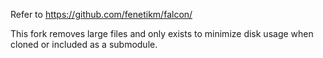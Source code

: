 Refer to https://github.com/fenetikm/falcon/

This fork removes large files and only exists to minimize disk usage when cloned or included as a submodule.
